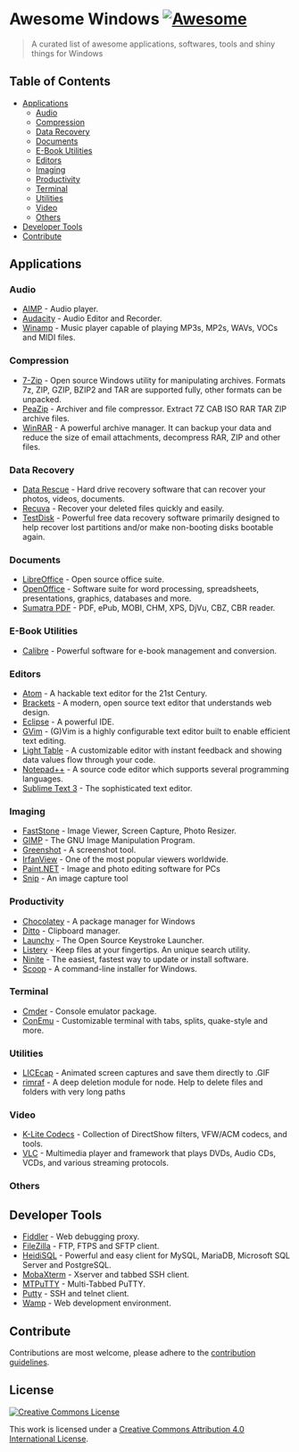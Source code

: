 # Awesome Windows [![Awesome](https://cdn.rawgit.com/sindresorhus/awesome/d7305f38d29fed78fa85652e3a63e154dd8e8829/media/badge.svg)](https://github.com/sindresorhus/awesome)

> A curated list of awesome applications, softwares, tools and shiny things for Windows

## Table of Contents

- [Applications](#applications)
  - [Audio](#audio)
  - [Compression](#compression)
  - [Data Recovery](#data-recovery)
  - [Documents](#documents)
  - [E-Book Utilities](#e-book-utilities)
  - [Editors](#editors)
  - [Imaging](#imaging)
  - [Productivity](#productivity)
  - [Terminal](#terminal)
  - [Utilities](#utilities)
  - [Video](#video)
  - [Others](#others)
- [Developer Tools](#developer-tools)
- [Contribute](#contribute)


## Applications

### Audio

- [AIMP](http://www.aimp.ru/) - Audio player.
- [Audacity](http://audacityteam.org/) - Audio Editor and Recorder.
- [Winamp](http://www.winamp.com/) - Music player capable of playing MP3s, MP2s, WAVs, VOCs and MIDI files.

### Compression

- [7-Zip](http://www.7-zip.org/) - Open source Windows utility for manipulating archives. Formats 7z, ZIP, GZIP, BZIP2 and TAR are supported fully, other formats can be unpacked.
- [PeaZip](http://www.peazip.org/) - Archiver and file compressor. Extract 7Z CAB ISO RAR TAR ZIP archive files.
- [WinRAR](http://www.rarlab.com/) -  A powerful archive manager. It can backup your data and reduce the size of email attachments, decompress RAR, ZIP and other files.

### Data Recovery

- [Data Rescue](https://www.prosofteng.com/datarescuepc3/) - Hard drive recovery software that can recover your photos, videos, documents.
- [Recuva](https://www.piriform.com/recuva) - Recover your deleted files quickly and easily.
- [TestDisk](http://www.cgsecurity.org/wiki/TestDisk) -  Powerful free data recovery software primarily designed to help recover lost partitions and/or make non-booting disks bootable again.

### Documents

- [LibreOffice](https://www.libreoffice.org/) - Open source office suite.
- [OpenOffice](https://www.openoffice.org/) - Software suite for word processing, spreadsheets, presentations, graphics, databases and more.
- [Sumatra PDF](http://www.sumatrapdfreader.org/free-pdf-reader.html) - PDF, ePub, MOBI, CHM, XPS, DjVu, CBZ, CBR reader.

### E-Book Utilities

- [Calibre](http://calibre-ebook.com/) - Powerful software for e-book management and conversion.

### Editors

- [Atom](https://atom.io/) - A hackable text editor for the 21st Century.
- [Brackets](http://brackets.io/) - A modern, open source text editor that understands web design.
- [Eclipse](https://eclipse.org/downloads/) - A powerful IDE.
- [GVim](http://www.vim.org/download.php#pc) - (G)Vim is a highly configurable text editor built to enable efficient text editing.
- [Light Table](http://lighttable.com/) - A customizable editor with instant feedback and showing data values flow through your code.
- [Notepad++](https://notepad-plus-plus.org/) - A source code editor which supports several programming languages.
- [Sublime Text 3](http://www.sublimetext.com/3) - The sophisticated text editor.


### Imaging

- [FastStone](http://www.faststone.org/) - Image Viewer, Screen Capture, Photo Resizer.
- [GIMP](http://www.gimp.org/) - The GNU Image Manipulation Program.
- [Greenshot](http://getgreenshot.org/) - A screenshot tool.
- [IrfanView](http://www.irfanview.com/) - One of the most popular viewers worldwide.
- [Paint.NET](http://www.getpaint.net/index.html) - Image and photo editing software for PCs
- [Snip](https://mix.office.com/Snip) - An image capture tool

### Productivity

- [Chocolatey](https://chocolatey.org/) - A package manager for Windows
- [Ditto](http://ditto-cp.sourceforge.net/) - Clipboard manager.
- [Launchy](http://www.launchy.net/) - The Open Source Keystroke Launcher.
- [Listery](http://www.listary.com/) - Keep files at your fingertips. An unique search utility.
- [Ninite](https://ninite.com/) - The easiest, fastest way to update or install software.
- [Scoop](https://github.com/lukesampson/scoop) - A command-line installer for Windows.

### Terminal

- [Cmder](https://github.com/cmderdev/cmder) - Console emulator package.
- [ConEmu](https://github.com/Maximus5/ConEmu) - Customizable terminal with tabs, splits, quake-style and more.

### Utilities

- [LICEcap](http://www.cockos.com/licecap/) - Animated screen captures and save them directly to .GIF
- [rimraf](https://www.npmjs.com/package/rimraf) - A deep deletion module for node. Help to delete files and folders with very long paths

### Video

- [K-Lite Codecs](http://www.codecguide.com/download_kl.htm) - Collection of DirectShow filters, VFW/ACM codecs, and tools.
- [VLC](http://www.videolan.org/vlc/index.html) - Multimedia player and framework that plays DVDs, Audio CDs, VCDs, and various streaming protocols.

### Others


## Developer Tools

- [Fiddler](http://www.telerik.com/fiddler) - Web debugging proxy.
- [FileZilla](https://filezilla-project.org/) - FTP, FTPS and SFTP client.
- [HeidiSQL](http://www.heidisql.com/) - Powerful and easy client for MySQL, MariaDB, Microsoft SQL Server and PostgreSQL.
- [MobaXterm](http://mobaxterm.mobatek.net/) - Xserver and tabbed SSH client.
- [MTPuTTY](http://ttyplus.com/multi-tabbed-putty/) - Multi-Tabbed PuTTY.
- [Putty](http://www.chiark.greenend.org.uk/~sgtatham/putty/download.html) - SSH and telnet client.
- [Wamp](http://www.wampserver.com/en/) - Web development environment.

## Contribute

Contributions are most welcome, please adhere to the [contribution guidelines](contributing.md).

## License

[![Creative Commons License](http://i.creativecommons.org/l/by/4.0/88x31.png)](http://creativecommons.org/licenses/by/4.0/)

This work is licensed under a [Creative Commons Attribution 4.0 International License](http://creativecommons.org/licenses/by/4.0/).
